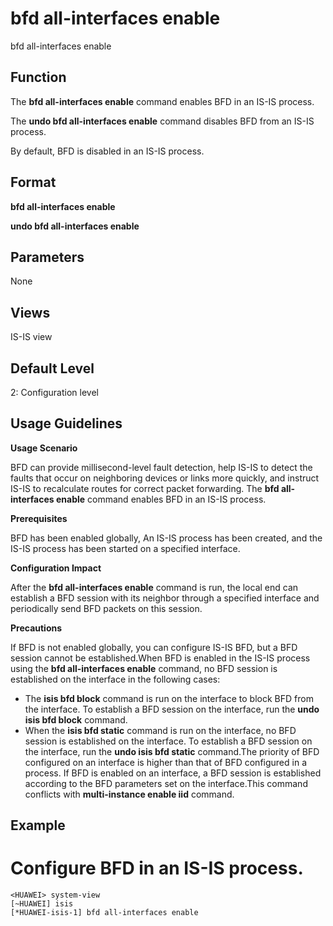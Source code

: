bfd all-interfaces enable
=========================

bfd all-interfaces enable

Function
--------



The **bfd all-interfaces enable** command enables BFD in an IS-IS process.

The **undo bfd all-interfaces enable** command disables BFD from an IS-IS process.



By default, BFD is disabled in an IS-IS process.


Format
------

**bfd all-interfaces enable**

**undo bfd all-interfaces enable**


Parameters
----------

None

Views
-----

IS-IS view


Default Level
-------------

2: Configuration level


Usage Guidelines
----------------

**Usage Scenario**

BFD can provide millisecond-level fault detection, help IS-IS to detect the faults that occur on neighboring devices or links more quickly, and instruct IS-IS to recalculate routes for correct packet forwarding. The **bfd all-interfaces enable** command enables BFD in an IS-IS process.

**Prerequisites**

BFD has been enabled globally, An IS-IS process has been created, and the IS-IS process has been started on a specified interface.

**Configuration Impact**

After the **bfd all-interfaces enable** command is run, the local end can establish a BFD session with its neighbor through a specified interface and periodically send BFD packets on this session.

**Precautions**

If BFD is not enabled globally, you can configure IS-IS BFD, but a BFD session cannot be established.When BFD is enabled in the IS-IS process using the **bfd all-interfaces enable** command, no BFD session is established on the interface in the following cases:

* The **isis bfd block** command is run on the interface to block BFD from the interface. To establish a BFD session on the interface, run the **undo isis bfd block** command.
* When the **isis bfd static** command is run on the interface, no BFD session is established on the interface. To establish a BFD session on the interface, run the **undo isis bfd static** command.The priority of BFD configured on an interface is higher than that of BFD configured in a process. If BFD is enabled on an interface, a BFD session is established according to the BFD parameters set on the interface.This command conflicts with **multi-instance enable iid** command.

Example
-------

# Configure BFD in an IS-IS process.
```
<HUAWEI> system-view
[~HUAWEI] isis
[*HUAWEI-isis-1] bfd all-interfaces enable

```